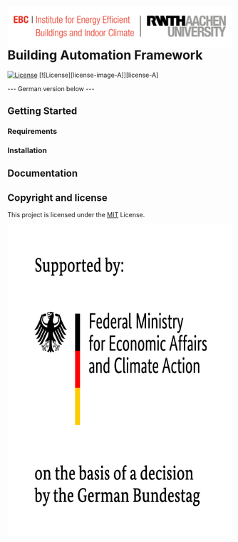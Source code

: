 
<a href="https://www.ebc.eonerc.rwth-aachen.de/"> <img src="logos/ebc-rwth-Logo.png" alt="EBC" title="EBC" align="right" width="550"/> </a>

<br/><br/>

# Building Automation Framework

[![License][license-image-M]][license-M]
[![License][license-image-A]][license-A]

--- German version below ---

<a href="https://www.fubic.energy" alt="Project logo" title="FUBIC All Electricity - Realization" height="170"/> </a>



## Getting Started



### Requirements


### Installation



## Documentation


## Copyright and license

This project is licensed under the [MIT][license-M] License.

<a href="https://www.bmwk.de/Navigation/DE/Home/home.html"> <img alt="Funding Source 1" src="logos/BMWK_Fz_2017_Office_Farbe_en.png" height="700"> </a>

[license-image-M]: https://img.shields.io/badge/license-MIT-blue
[license-M]: http://doge.mit-license.org
